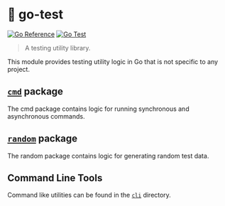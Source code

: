 # :test_tube: go-test
[![Go Reference](https://pkg.go.dev/badge/github.com/ipfs/go-test.svg)](https://pkg.go.dev/github.com/ipfs/go-test)
[![Go Test](https://github.com/ipfs/go-test/actions/workflows/go-test.yml/badge.svg)](https://github.com/ipfs/go-test/actions/workflows/go-test.yml)
> A testing utility library.

This module provides testing utility logic in Go that is not specific to any project.

## [`cmd`](https://pkg.go.dev/github.com/ipfs/go-test/cmd "API documentation") package

The cmd package contains logic for running synchronous and asynchronous commands.

## [`random`](https://pkg.go.dev/github.com/ipfs/go-test/random "API documentation") package

The random package contains logic for generating random test data.

## Command Line Tools

Command like utilities can be found in the [`cli`](https://github.com/ipfs/go-test/tree/main/cli) directory.
